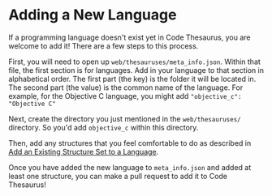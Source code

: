 # Adding a New Language

If a programming language doesn't exist yet in Code Thesaurus, you are welcome to add it! There are a few steps to this process.

First, you will need to open up `web/thesauruses/meta_info.json`. Within that file, the first section is for languages. Add in your language to that section in alphabetical order. The first part (the key) is the folder it will be located in. The second part (the value) is the common name of the language. For example, for the Objective C language, you might add `"objective_c": "Objective C"` 

Next, create the directory you just mentioned in the `web/thesauruses/` directory. So you'd add `objective_c` within this directory.

Then, add any structures that you feel comfortable to do as described in [Add an Existing Structure Set to a Language](../thesaurus/add-lang-concept.md).

Once you have added the new language to `meta_info.json` and added at least one structure, you can make a pull request to add it to Code Thesaurus!